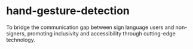 # hand-gesture-detection
To bridge the communication gap between sign language users and non- signers, promoting inclusivity and accessibility through cutting-edge technology.

